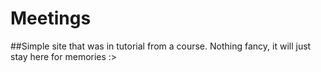 # Meetings
##Simple site that was in tutorial from a course.
Nothing fancy, it will just stay here for memories :>

